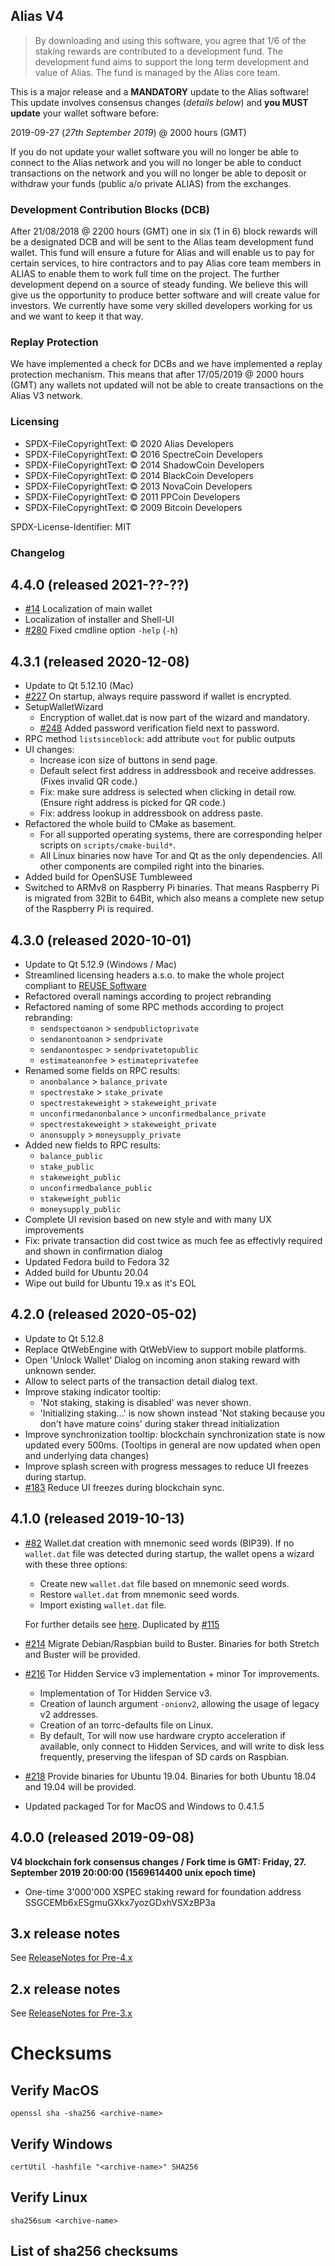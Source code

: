 ## Alias V4

> By downloading and using this software, you agree that 1/6 of the staking
> rewards are contributed to a development fund. The development fund aims
> to support the long term development and value of Alias. The fund is managed
> by the Alias core team.

This is a major release and a **MANDATORY** update to the Alias software!
This update involves consensus changes (_details below_) and **you MUST
update** your wallet software before:

2019-09-27 (_27th September 2019_) @ 2000 hours (GMT)

If you do not update your wallet software you will no longer be able to connect
to the Alias network and you will no longer be able to conduct transactions on
the network and you will no longer be able to deposit or withdraw your funds
(public a/o private ALIAS) from the exchanges.

### Development Contribution Blocks (DCB)
After 21/08/2018 @ 2200 hours (GMT) one in six (1 in 6) block rewards will be
a designated DCB and will be sent to the Alias team development fund wallet.
This fund will ensure a future for Alias and will enable us to pay for certain
services, to hire contractors and to pay Alias core team members in ALIAS
to enable them to work full time on the project. The further development
depend on a source of steady funding. We believe this will give us the opportunity
to produce better software and will create value for investors. We currently
have some very skilled developers working for us and we want to keep it that way.

### Replay Protection
We have implemented a check for DCBs and we have implemented a replay protection
mechanism. This means that after 17/05/2019 @ 2000 hours (GMT) any wallets not
updated will not be able to create transactions on the Alias V3 network.

### Licensing

- SPDX-FileCopyrightText: © 2020 Alias Developers
- SPDX-FileCopyrightText: © 2016 SpectreCoin Developers
- SPDX-FileCopyrightText: © 2014 ShadowCoin Developers
- SPDX-FileCopyrightText: © 2014 BlackCoin Developers
- SPDX-FileCopyrightText: © 2013 NovaCoin Developers
- SPDX-FileCopyrightText: © 2011 PPCoin Developers
- SPDX-FileCopyrightText: © 2009 Bitcoin Developers

SPDX-License-Identifier: MIT

### Changelog
## 4.4.0 (released 2021-??-??)
- [#14](https://github.com/aliascash/alias-wallet/issues/14)
  Localization of main wallet
- Localization of installer and Shell-UI
- [#280](https://github.com/aliascash/alias-wallet/issues/280) Fixed cmdline option `-help` (`-h`)

## 4.3.1 (released 2020-12-08)
- Update to Qt 5.12.10 (Mac)
- [#227](https://github.com/aliascash/alias-wallet/issues/227) On startup, always require password if wallet is encrypted.
- SetupWalletWizard
  - Encryption of wallet.dat is now part of the wizard and mandatory.
  - [#248](https://github.com/aliascash/alias-wallet/issues/248) Added password verification field next to password.
- RPC method `listsinceblock`: add attribute `vout` for public outputs
- UI changes:
  - Increase icon size of buttons in send page.
  - Default select first address in addressbook and receive addresses.
    (Fixes invalid QR code.)
  - Fix: make sure address is selected when clicking in detail row.
    (Ensure right address is picked for QR code.)
  - Fix: address lookup in addressbook on address paste.
- Refactored the whole build to CMake as basement.
  - For all supported operating systems, there are corresponding helper
    scripts on `scripts/cmake-build*`.
  - All Linux binaries now have Tor and Qt as the only dependencies. All
    other components are compiled right into the binaries.
- Added build for OpenSUSE Tumbleweed
- Switched to ARMv8 on Raspberry Pi binaries. That means Raspberry Pi is
  migrated from 32Bit to 64Bit, which also means a complete new setup of
  the Raspberry Pi is required.

## 4.3.0 (released 2020-10-01)
- Update to Qt 5.12.9 (Windows / Mac)
- Streamlined licensing headers a.s.o. to make the whole project compliant to [REUSE Software](https://reuse.software/)
- Refactored overall namings according to project rebranding
- Refactored naming of some RPC methods according to project rebranding:
  - `sendspectoanon` > `sendpublictoprivate`
  - `sendanontoanon` > `sendprivate`
  - `sendanontospec` > `sendprivatetopublic`
  - `estimateanonfee` > `estimateprivatefee`
- Renamed some fields on RPC results:
  - `anonbalance` > `balance_private`
  - `spectrestake` > `stake_private`
  - `spectrestakeweight` > `stakeweight_private`
  - `unconfirmedanonbalance` > `unconfirmedbalance_private`
  - `spectrestakeweight` > `stakeweight_private`
  - `anonsupply` > `moneysupply_private`
- Added new fields to RPC results:
  - `balance_public`
  - `stake_public`
  - `stakeweight_public`
  - `unconfirmedbalance_public`
  - `stakeweight_public`
  - `moneysupply_public`
- Complete UI revision based on new style and with many UX improvements
- Fix: private transaction did cost twice as much fee as effectivly required and shown in confirmation dialog
- Updated Fedora build to Fedora 32
- Added build for Ubuntu 20.04
- Wipe out build for Ubuntu 19.x as it's EOL

## 4.2.0 (released 2020-05-02)
- Update to Qt 5.12.8
- Replace QtWebEngine with QtWebView to support mobile platforms.
- Open 'Unlock Wallet' Dialog on incoming anon staking reward with unknown sender.
- Allow to select parts of the transaction detail dialog text.
- Improve staking indicator tooltip:
  - 'Not staking, staking is disabled' was never shown.
  - 'Initializing staking...' is now shown instead 'Not staking because you don't have mature coins' during staker thread initialization
- Improve synchronization tooltip: blockchain synchronization state is now updated every 500ms. (Tooltips in general are now updated when open and underlying data changes)
- Improve splash screen with progress messages to reduce UI freezes during startup.
- [#183](https://github.com/aliascash/alias-wallet/issues/183) Reduce UI freezes during blockchain sync.

## 4.1.0 (released 2019-10-13)
- [#82](https://github.com/aliascash/alias-wallet/issues/82) Wallet.dat creation with mnemonic seed words (BIP39).
  If no `wallet.dat` file was detected during startup, the wallet opens a wizard with these three options:
  - Create new `wallet.dat` file based on mnemonic seed words.
  - Restore `wallet.dat` from mnemonic seed words.
  - Import existing `wallet.dat` file.

  For further details see [here](https://medium.com/coinmonks/mnemonic-generation-bip39-simply-explained-e9ac18db9477).
  Duplicated by [#115](https://github.com/aliascash/alias-wallet/issues/115)

- [#214](https://github.com/aliascash/alias-wallet/issues/214) Migrate Debian/Raspbian build to Buster.
  Binaries for both Stretch and Buster will be provided.

- [#216](https://github.com/aliascash/alias-wallet/issues/216) Tor Hidden Service v3 implementation + minor Tor improvements.
  - Implementation of Tor Hidden Service v3.
  - Creation of launch argument `-onionv2`, allowing the usage of legacy v2 addresses.
  - Creation of an torrc-defaults file on Linux.
  - By default, Tor will now use hardware crypto acceleration if available, only connect to Hidden Services,
    and will write to disk less frequently, preserving the lifespan of SD cards on Raspbian.

- [#218](https://github.com/aliascash/alias-wallet/issues/218) Provide binaries for Ubuntu 19.04.
  Binaries for both Ubuntu 18.04 and 19.04 will be provided.

- Updated packaged Tor for MacOS and Windows to 0.4.1.5

## 4.0.0 (released 2019-09-08)
**V4 blockchain fork consensus changes / Fork time is GMT: Friday, 27. September 2019 20:00:00 (1569614400 unix epoch time)**
- One-time 3'000'000 XSPEC staking reward for foundation address SSGCEMb6xESgmuGXkx7yozGDxhVSXzBP3a

## 3.x release notes

See [ReleaseNotes for Pre-4.x](./ReleaseNotes_Pre4.0.md)

## 2.x release notes

See [ReleaseNotes for Pre-3.x](./ReleaseNotes_Pre3.0.md)

# Checksums
## Verify MacOS
```
openssl sha -sha256 <archive-name>
```
## Verify Windows
```
certUtil -hashfile "<archive-name>" SHA256
```
## Verify Linux
```
sha256sum <archive-name>
```
## List of sha256 checksums

